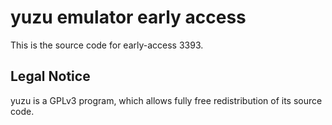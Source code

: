 yuzu emulator early access
=============

This is the source code for early-access 3393.

## Legal Notice

yuzu is a GPLv3 program, which allows fully free redistribution of its source code.